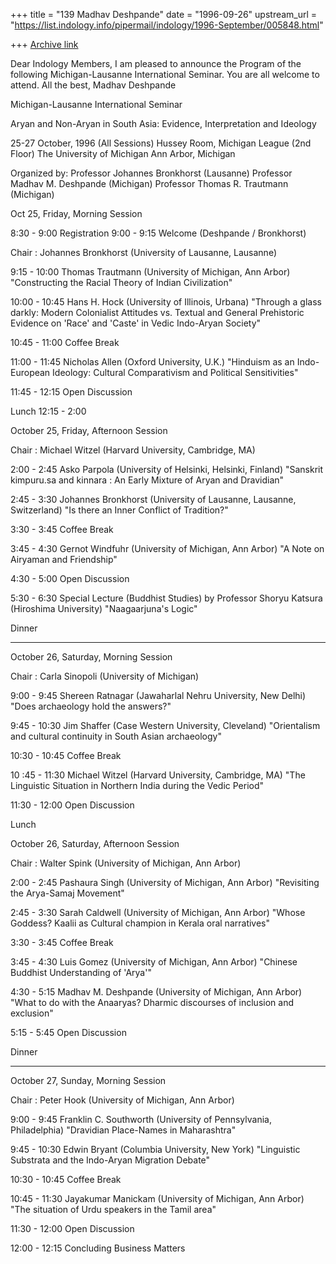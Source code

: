 +++
title = "139 Madhav Deshpande"
date = "1996-09-26"
upstream_url = "https://list.indology.info/pipermail/indology/1996-September/005848.html"

+++
[Archive link](https://list.indology.info/pipermail/indology/1996-September/005848.html)

Dear Indology Members,
	I am pleased to announce the Program of the following
Michigan-Lausanne International Seminar.  You are all welcome to attend.
	All the best,
			Madhav Deshpande

Michigan-Lausanne
International Seminar

Aryan and Non-Aryan in South Asia:
Evidence, Interpretation and Ideology

25-27 October, 1996
(All Sessions) Hussey Room, Michigan League (2nd Floor)
The University of Michigan
Ann Arbor, Michigan

Organized by:
	Professor Johannes Bronkhorst (Lausanne)
	Professor Madhav M. Deshpande (Michigan)
	Professor Thomas R. Trautmann (Michigan)

Oct 25, Friday, Morning Session

8:30 - 9:00	Registration
9:00 - 9:15	Welcome  (Deshpande / Bronkhorst)

Chair : Johannes Bronkhorst (University of Lausanne, Lausanne)

9:15 - 10:00	Thomas Trautmann (University of Michigan, Ann Arbor)
		"Constructing the Racial Theory of Indian Civilization"

10:00 - 10:45	Hans H. Hock (University of Illinois, Urbana)
		"Through a glass darkly:  Modern Colonialist Attitudes vs.
		Textual and General Prehistoric Evidence on 'Race' and
		'Caste' in Vedic Indo-Aryan Society"

10:45 - 11:00	Coffee Break

11:00 - 11:45	Nicholas Allen (Oxford University, U.K.)
		"Hinduism as an Indo-European Ideology:  Cultural
		Comparativism and Political Sensitivities"

11:45 - 12:15 	Open Discussion


Lunch		12:15 - 2:00


October 25, Friday, Afternoon Session

Chair : Michael Witzel (Harvard University, Cambridge, MA)

2:00 - 2:45	Asko Parpola (University of Helsinki, Helsinki, Finland)
		"Sanskrit kimpuru.sa and kinnara :  An Early Mixture of
		Aryan and Dravidian"

2:45 - 3:30	Johannes Bronkhorst (University of Lausanne, Lausanne,
		Switzerland)
		"Is there an Inner Conflict of Tradition?"

3:30 - 3:45	Coffee Break

3:45 - 4:30	Gernot Windfuhr (University of Michigan, Ann Arbor)
		"A Note on Airyaman and Friendship"

4:30 - 5:00	Open Discussion

5:30 - 6:30 	Special Lecture (Buddhist Studies)
		by Professor Shoryu Katsura (Hiroshima University)
		"Naagaarjuna's Logic"

Dinner	


*************************


October 26, Saturday, Morning Session

Chair : Carla Sinopoli (University of Michigan)

9:00 - 9:45	Shereen Ratnagar (Jawaharlal Nehru University, New Delhi)
		"Does archaeology hold the answers?"

9:45 - 10:30	Jim Shaffer (Case Western University, Cleveland)
		"Orientalism and cultural continuity in South Asian
		archaeology"

10:30 - 10:45	Coffee Break

10 :45 - 11:30	Michael Witzel (Harvard University, Cambridge, MA)
		"The Linguistic Situation in Northern India during the
		Vedic Period"

11:30 - 12:00	Open Discussion

Lunch

October 26, Saturday, Afternoon Session

Chair : Walter Spink (University of Michigan, Ann Arbor)

2:00 - 2:45	Pashaura Singh (University of Michigan, Ann Arbor)
		"Revisiting the Arya-Samaj Movement"

2:45 - 3:30	Sarah Caldwell (University of Michigan, Ann Arbor)
		"Whose Goddess?  Kaalii as Cultural champion in Kerala
		oral narratives"

3:30 - 3:45	Coffee  Break

3:45 - 4:30	Luis Gomez (University of Michigan, Ann Arbor)
		"Chinese Buddhist Understanding of 'Arya'"

4:30 - 5:15	Madhav M. Deshpande (University of Michigan, Ann Arbor)
		"What to do with the Anaaryas?  Dharmic discourses of
		inclusion and exclusion"

5:15 - 5:45	Open Discussion

Dinner 


*************************


October 27, Sunday, Morning Session

Chair : Peter Hook (University of Michigan, Ann Arbor)

9:00 - 9:45	Franklin C. Southworth (University of Pennsylvania,
		Philadelphia)
		"Dravidian Place-Names in Maharashtra"

9:45 - 10:30	Edwin Bryant (Columbia University, New York)
		"Linguistic Substrata and the Indo-Aryan Migration Debate"

10:30 - 10:45	Coffee Break

10:45 - 11:30	Jayakumar Manickam (University of Michigan, Ann Arbor)
		"The situation of Urdu speakers in the Tamil area"

11:30 - 12:00	Open Discussion

12:00 - 12:15	Concluding Business Matters









